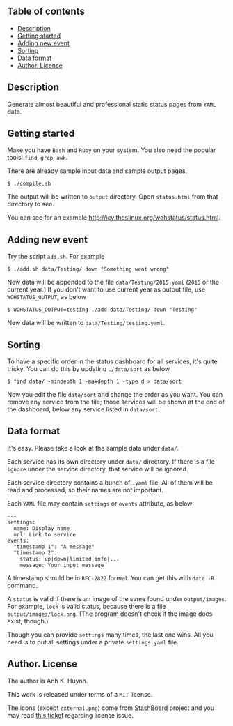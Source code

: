 ## Table of contents

* [Description](#description)
* [Getting started](#getting-started)
* [Adding new event](#adding-new-event)
* [Sorting](#sorting)
* [Data format](#data-format)
* [Author. License](#author-license)

## Description

Generate almost beautiful and professional static status pages
from `YAML` data.

## Getting started

Make you have `Bash` and `Ruby` on your system.
You also need the popular tools: `find`, `grep`, `awk`.

There are already sample input data and sample output pages.

    $ ./compile.sh

The output will be written to `output` directory.
Open `status.html` from that directory to see.

You can see for an example http://icy.theslinux.org/wohstatus/status.html.

## Adding new event

Try the script `add.sh`. For example

    $ ./add.sh data/Testing/ down "Something went wrong"

New data will be appended to the file `data/Testing/2015.yaml`
(`2015` or the current year.) If you don't want to use current year
as output file, use `WOHSTATUS_OUTPUT`, as below

    $ WOHSTATUS_OUTPUT=testing ./add data/Testing/ down "Testing"

New data will be written to `data/Testing/testing.yaml`.

## Sorting

To have a specific order in the status dashboard for all services,
it's quite tricky. You can do this by updating `./data/sort` as below

    $ find data/ -mindepth 1 -maxdepth 1 -type d > data/sort

Now you edit the file `data/sort` and change the order as you want.
You can remove any service from the file; those services will be
shown at the end of the dashboard, below any service listed in `data/sort`.

## Data format

It's easy. Please take a look at the sample data under `data/`.

Each service has its own directory under `data/` directory.
If there is a file `ignore` under the service directory,
that service will be ignored.

Each service directory contains a bunch of `.yaml` file.
All of them will be read and processed, so their names are not important.

Each `YAML` file may contain `settings` or `events` attribute, as below

    ---
    settings:
      name: Display name
      url: Link to service
    events:
      "timestamp 1": "A message"
      "timestamp 2":
        status: up|down|limited|info|...
        message: Your input message

A timestamp should be in `RFC-2822` format. You can get this
with `date -R` command.

A `status` is valid if there is an image of the same found under
`output/images`. For example, `lock` is valid status, because
there is a file `output/images/lock.png`.
(The program doesn't check if the image does exist, though.)

Though you can provide `settings` many times, the last one wins.
All you need is to put all settings under a private `settings.yaml` file.

## Author. License

The author is Anh K. Huynh.

This work is released under terms of a `MIT` license.

The icons (except `external.png`)
come from [StashBoard](https://github.com/twilio/stashboard/) project
and you may read [this ticket](https://github.com/twilio/stashboard/issues/76)
regarding license issue.
